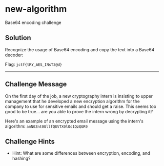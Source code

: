 # new-algorithm

Base64 encoding challenge

## Solution

Recognize the usage of Base64 encoding and copy the text into a Base64 decoder:

Flag: `jctf{tRY_AES_INsT3@d}`

---

## Challenge Message
On the first day of the job, a new cryptography intern is insisting to upper management that he developed a new encryption algorithm for the company to use for sensitive emails and should get a raise. This seems too good to be true... are you able to prove the intern wrong by decrypting it?

Here's an example of an encrypted email message using the intern's algorithm:
`amN0Znt0UllfQUVTX0lOc1QzQGR9`

## Challenge Hints

* Hint: What are some differences between encryption, encoding, and hashing?
